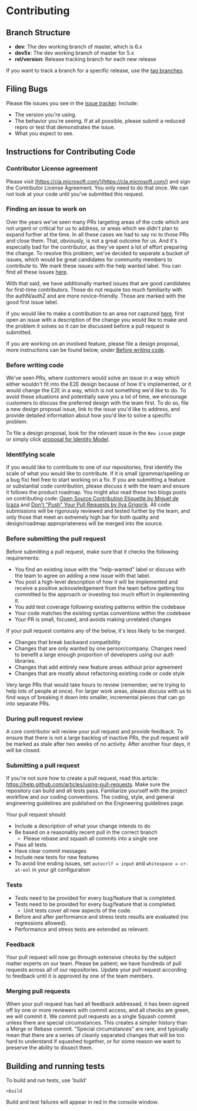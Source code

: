# Contributing

## Branch Structure

* **dev**: The dev working branch of master, which is 6.x
* **dev5x**: The dev working branch of master for 5.x
* **rel/version**: Release tracking branch for each new release

If you want to track a branch for a specific release, use the [tag branches](https://github.com/AzureAD/azure-activedirectory-identitymodel-extensions-for-dotnet/tags).

## Filing Bugs

Please file issues you see in the [issue tracker](https://github.com/AzureAD/azure-activedirectory-identitymodel-extensions-for-dotnet/issues). Include:

* The version you're using.
* The behavior you're seeing. If at all possible, please submit a reduced repro or test that demonstrates the issue.
* What you expect to see.

## Instructions for Contributing Code

### Contributor License agreement

Please visit [https://cla.microsoft.com/](https://cla.microsoft.com/) and sign the Contributor License
Agreement.  You only need to do that once. We can not look at your code until you've submitted this request.

### Finding an issue to work on

Over the years we've seen many PRs targeting areas of the code which are not urgent or critical for us to address, or areas which we didn't plan to expand further at the time. In all these cases we had to say no to those PRs and close them. That, obviously, is not a great outcome for us. And it's especially bad for the contributor, as they've spent a lot of effort preparing the change. To resolve this problem, we've decided to separate a bucket of issues, which would be great candidates for community members to contribute to. We mark these issues with the help wanted label. You can find all these issues [here](https://github.com/AzureAD/azure-activedirectory-identitymodel-extensions-for-dotnet/issues?q=is%3Aopen+is%3Aissue+label%3A%22help+wanted%22+label%3A%22good+first+issue%22+).

With that said, we have additionally marked issues that are good candidates for first-time contributors. Those do not require too much familiarity with the authN/authZ and are more novice-friendly. Those are marked with the good first issue label.

If you would like to make a contribution to an area not captured [here](https://github.com/AzureAD/azure-activedirectory-identitymodel-extensions-for-dotnet/issues?q=is%3Aopen+is%3Aissue+label%3A%22help+wanted%22+label%3A%22good+first+issue%22+), first open an issue with a description of the change you would like to make and the problem it solves so it can be discussed before a pull request is submitted.

If you are working on an involved feature, please file a design proposal, more instructions can be found below, under [Before writing code](#before-writing-code).

### Before writing code

We've seen PRs, where customers would solve an issue in a way which either wouldn't fit into the E2E design because of how it's implemented, or it would change the E2E in a way, which is not something we'd like to do. To avoid these situations and potentially save you a lot of time, we encourage customers to discuss the preferred design with the team first. To do so, file a new design proposal issue, link to the issue you'd like to address, and provide detailed information about how you'd like to solve a specific problem.

To file a design proposal, look for the relevant issue in the `New issue` page or simply click [proposal for Identity Model](https://github.com/AzureAD/azure-activedirectory-identitymodel-extensions-for-dotnet/issues/new?assignees=&labels=design-proposal&projects=&template=design_proposal.md).

### Identifying scale

If you would like to contribute to one of our repositories, first identify the scale of what you would like to contribute. If it is small (grammar/spelling or a bug fix) feel free to start working on a fix. If you are submitting a feature or substantial code contribution, please discuss it with the team and ensure it follows the product roadmap. You might also read these two blogs posts on contributing code: [Open Source Contribution Etiquette by Miguel de Icaza](http://tirania.org/blog/archive/2010/Dec-31.html) and [Don't "Push" Your Pull Requests by Ilya Grigorik](https://www.igvita.com/2011/12/19/dont-push-your-pull-requests/). All code submissions will be rigorously reviewed and tested further by the team, and only those that meet an extremely high bar for both quality and design/roadmap appropriateness will be merged into the source.

### Before submitting the pull request

Before submitting a pull request, make sure that it checks the following requirements:

- You find an existing issue with the "help-wanted" label or discuss with the team to agree on adding a new issue with that label.
- You post a high-level description of how it will be implemented and receive a positive acknowledgement from the team before getting too committed to the approach or investing too much effort in implementing it.
- You add test coverage following existing patterns within the codebase
- Your code matches the existing syntax conventions within the codebase
- Your PR is small, focused, and avoids making unrelated changes

If your pull request contains any of the below, it's less likely to be merged.

- Changes that break backward compatibility
- Changes that are only wanted by one person/company. Changes need to benefit a large enough proportion of developers using our auth libraries.
- Changes that add entirely new feature areas without prior agreement
- Changes that are mostly about refactoring existing code or code style

Very large PRs that would take hours to review (remember, we're trying to help lots of people at once). For larger work areas, please discuss with us to find ways of breaking it down into smaller, incremental pieces that can go into separate PRs.

### During pull request review

A core contributor will review your pull request and provide feedback. To ensure that there is not a large backlog of inactive PRs, the pull request will be marked as stale after two weeks of no activity. After another four days, it will be closed.

### Submitting a pull request

If you're not sure how to create a pull request, read this article: https://help.github.com/articles/using-pull-requests. Make sure the repository can build and all tests pass. Familiarize yourself with the project workflow and our coding conventions. The coding, style, and general engineering guidelines are published on the Engineering guidelines page.

Your pull request should:

* Include a description of what your change intends to do
* Be based on a reasonably recent pull in the correct branch
  * Please rebase and squash all commits into a single one
* Pass all tests
* Have clear commit messages
* Include new tests for new features
* To avoid line ending issues, set `autocrlf = input` and `whitespace = cr-at-eol` in your git configuration

### Tests

- Tests need to be provided for every bug/feature that is completed.
- Tests need to be provided for every bug/feature that is completed.
  - Unit tests cover all new aspects of the code.
- Before and after performance and stress tests results are evaluated (no regressions allowed).
- Performance and stress tests are extended as relevant.

### Feedback

Your pull request will now go through extensive checks by the subject matter experts on our team. Please be patient; we have hundreds of pull requests across all of our repositories. Update your pull request according to feedback until it is approved by one of the team members.

### Merging pull requests

When your pull request has had all feedback addressed, it has been signed off by one or more reviewers with commit access, and all checks are green, we will commit it.
We commit pull requests as a single Squash commit unless there are special circumstances. This creates a simpler history than a Merge or Rebase commit. "Special circumstances" are rare, and typically mean that there are a series of cleanly separated changes that will be too hard to understand if squashed together, or for some reason we want to preserve the ability to dissect them.

## Building and running tests

To build and run tests, use 'build'

```Shell
>build
```

Build and test failures will appear in red in the console window.
